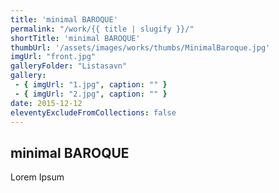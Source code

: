 ```yaml
---
title: 'minimal BAROQUE'
permalink: "/work/{{ title | slugify }}/"
shortTitle: 'minimal BAROQUE'
thumbUrl: '/assets/images/works/thumbs/MinimalBaroque.jpg'
imgUrl: "front.jpg"
galleryFolder: "Listasavn"
gallery:
 - { imgUrl: "1.jpg", caption: "" }
 - { imgUrl: "2.jpg", caption: "" }
date: 2015-12-12
eleventyExcludeFromCollections: false
---
```



<div class="Grid Grid--gutters Grid--full large-Grid--fit">
  <div class="Grid-cell">
    <div class='headerGroup'>
      <h2>minimal BAROQUE</h2>
      <p>Lorem Ipsum</p>
    </div>
  </div>
</div>